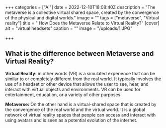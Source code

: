 +++
categories = ["Ai"]
date = 2022-12-10T18:08:40Z
description = "The metaverse is a collective virtual shared space, created by the convergence of the physical and digital worlds."
image = ""
tags = ["metaverse", "Virtual reality"]
title = " How Does the Metaverse Relate to Virtual Reality?"
[cover]
alt = "virtual headsets"
caption = ""
image = "/uploads/1.JPG"

+++
## What is the difference between Metaverse and Virtual Reality?

**Virtual Reality:** in other words (VR) is a simulated experience that can be similar to or completely different from the real world. It typically involves the use of a headset or other device that allows the user to see, hear, and interact with virtual objects and environments. VR can be used for entertainment, education, or a variety of other purposes.

**Metaverse:** On the other hand is a virtual-shared space that is created by the convergence of the real world and the virtual world. It is a global network of virtual reality spaces that people can access and interact with using avatars and is seen as a potential evolution of the internet.

### 